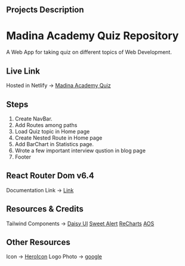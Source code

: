 

## Projects Description
# Madina Academy Quiz Repository

A Web App for taking quiz on different topics of Web Development.


## Live Link
Hosted in Netlify -> [Madina Academy Quiz](https://mellifluous-chebakia-e5aa8c.netlify.app/)
 
## Steps 
1. Create NavBar.
2. Add Routes among paths
3. Load Quiz topic in Home page
4. Create Nested Route in Home page
5. Add BarChart in Statistics page.
6. Wrote a few important interview qustion in blog page
7. Footer 
## React Router Dom v6.4 
Documentation Link -> [Link](https://reactrouter.com/en/main/start/overview)

## Resources & Credits
Tailwind Components -> 
[Daisy UI](https://daisyui.com/)
[Sweet Alert](https://sweetalert2.github.io/)
[ReCharts](https://recharts.org/en-US/)
[AOS](https://michalsnik.github.io/aos/?fbclid=IwAR0qU_pKR_t6RhvwVO_rog1gZAy2C6SVEkx_s9PYIZWcxn2tHkmEdCca9lk)

## Other Resources
Icon -> [HeroIcon](https://heroicons.com/)
Logo Photo -> [google]("https://t4.ftcdn.net/jpg/04/93/12/57/360_F_493125771_FBG0HlcYeQM5VnRwo8r12vOT3Y40XVbh.jpg")

 
